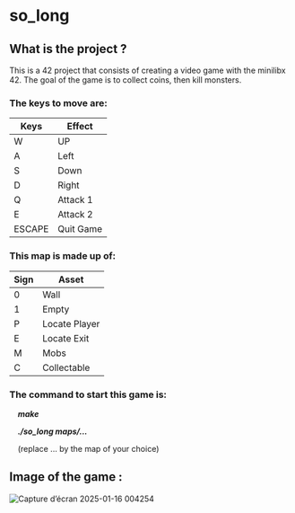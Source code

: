 # so_long
## What is the project ?

This is a 42 project that consists of creating a video game with the minilibx 42. 
The goal of the game is to collect coins, then kill monsters. 

### The keys to move are: 

|  **Keys**   |  **Effect** |
|-------------|-------------|
|      W      |      UP     |
|      A      |     Left    |
|      S      |     Down    |
|      D      |     Right   |
|      Q      |   Attack 1  |
|      E      |   Attack 2  |
|    ESCAPE   |  Quit Game  |


### This map is made up of: 

|  **Sign**   |  **Asset**    |
|-------------|---------------|
|      0      |     Wall      |
|      1      |     Empty     |
|      P      | Locate Player |
|      E      |  Locate Exit  | 
|      M      |      Mobs     |
|      C      |  Collectable  |

### The command to start this game is: 

&ensp; &nbsp;**_make_**

&ensp; &nbsp;**_./so_long maps/..._**

&ensp; &nbsp;(replace ... by the map of your choice)

## Image of the game :

![Capture d’écran 2025-01-16 004254](https://github.com/user-attachments/assets/bd1eab31-a2b8-49cf-9c17-74974ed3a6c6)

